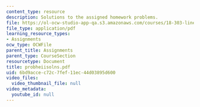 ```yaml
---
content_type: resource
description: Solutions to the assigned homework problems.
file: https://ol-ocw-studio-app-qa.s3.amazonaws.com/courses/18-303-linear-partial-differential-equations-fall-2006/6bd9accec72c7fef11ec44d03895d600_probheiisolns.pdf
file_type: application/pdf
learning_resource_types:
- Assignments
ocw_type: OCWFile
parent_title: Assignments
parent_type: CourseSection
resourcetype: Document
title: probheiisolns.pdf
uid: 6bd9acce-c72c-7fef-11ec-44d03895d600
video_files:
  video_thumbnail_file: null
video_metadata:
  youtube_id: null
---
```

